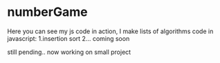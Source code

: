 # numberGame
Here you can see my js code in action, I make lists of algorithms code in javascript:
1.insertion sort
2... coming soon

still pending.. now working on small project
